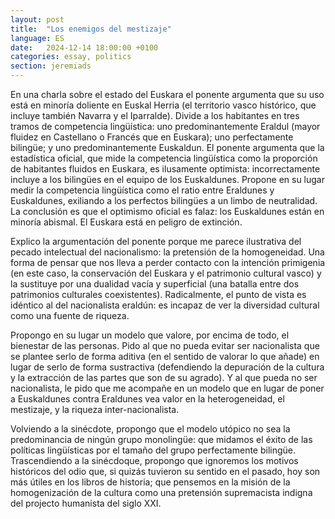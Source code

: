 ```yaml
---
layout: post
title:  "Los enemigos del mestizaje"
language: ES
date:   2024-12-14 18:00:00 +0100
categories: essay, politics
section: jeremiads
---
```


En una charla sobre el estado del Euskara el ponente argumenta que su uso está en minoría doliente en Euskal Herria (el territorio vasco histórico, que incluye también Navarra y el Iparralde). Divide a los habitantes en tres tramos de competencia lingüística: uno predominantemente Eraldul (mayor fluidez en Castellano o Francés que en Euskara); uno perfectamente bilingüe; y uno predominantemente Euskaldun. El ponente argumenta que la estadística oficial, que mide la competencia lingüística como la proporción de habitantes fluidos en Euskara, es ilusamente optimista: incorrectamente incluye a los bilingües en el equipo de los Euskaldunes. Propone en su lugar medir la competencia lingüística como el ratio entre Eraldunes y Euskaldunes, exiliando a los perfectos bilingües a un limbo de neutralidad. La conclusión es que el optimismo oficial es falaz: los Euskaldunes están en minoría abismal. El Euskara está en peligro de extinción.

Explico la argumentación del ponente porque me parece ilustrativa del pecado intelectual del nacionalismo: la pretensión de la homogeneidad. Una forma de pensar que nos lleva a perder contacto con la intención primigenia (en este caso, la conservación del Euskara y el patrimonio cultural vasco) y la sustituye por una dualidad vacía y superficial (una batalla entre dos patrimonios culturales coexistentes). Radicalmente, el punto de vista es idéntico al del nacionalista eraldún: es incapaz de ver la diversidad cultural como una fuente de riqueza.

Propongo en su lugar un modelo que valore, por encima de todo, el bienestar de las personas. Pido al que no pueda evitar ser nacionalista que se plantee serlo de forma aditiva (en el sentido de valorar lo que añade) en lugar de serlo de forma sustractiva (defendiendo la depuración de la cultura y la extracción de las partes que son de su agrado). Y al que pueda no ser nacionalista, le pido que me acompañe en un modelo que en lugar de poner a Euskaldunes contra Eraldunes vea valor en la heterogeneidad, el mestizaje, y la riqueza inter-nacionalista. 

Volviendo a la sinécdote, propongo que el modelo utópico no sea la predominancia de ningún grupo monolingüe: que midamos el éxito de las políticas lingüísticas por el tamaño del grupo perfectamente bilingüe. Trascendiendo a la sinécdoque, propongo que ignoremos los motivos históricos del odio que, si quizás tuvieron su sentido en el pasado, hoy son más útiles en los libros de historia; que pensemos en la misión de la homogenización de la cultura como una pretensión supremacista indigna del projecto humanista del siglo XXI.

